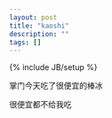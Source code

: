 ```yaml
---
layout: post
title: "kaoshi"
description: ""
tags: []
---
```

{% include JB/setup %}

<!--1. title是文章标题，  tags是标签 多个标签用空格分开-->
<!--2. 以下是你的正文-->

掌门今天吃了很便宜的棒冰

很便宜都不给我吃